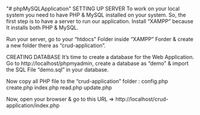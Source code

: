 "# phpMySQLApplication" 
SETTING UP SERVER
To work on your local system you need to have PHP & MySQL installed on your system. So, the first step is to have a server to run our application. Install “XAMPP” because It installs both PHP & MySQL.

Run your server, go to your “htdocs” Folder inside “XAMPP” Forder & create a new folder there as “crud-application”.

CREATING DATABASE
It’s time to create a database for the Web Application.
Go to http://localhost/phpmyadmin, create a database as “demo” & import the SQL File “demo.sql” in your database.

Now copy all PHP file to the “crud-application” folder :
 config.php
 create.php
 index.php
 read.php
 update.php
 
 Now, open your browser & go to this URL => http://localhost/crud-application/index.php
